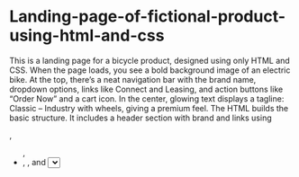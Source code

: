 # Landing-page-of-fictional-product-using-html-and-css
This is a landing page for a bicycle product, designed using only HTML and CSS.
When the page loads, you see a bold background image of an electric bike. At the top, there’s a neat navigation bar with the brand name, dropdown options, links like Connect and Leasing, and action buttons like “Order Now” and a cart icon. In the center, glowing text displays a tagline: Classic – Industry with wheels, giving a premium feel.
The HTML builds the basic structure. It includes a header section with brand and links using <div>, <ul>, <li>, <a>, and <select> elements. Below that, there’s a main section for the tagline using <p> and <h2>.
The CSS handles all the styling. It adds a background image, uses Flexbox for layout, and includes hover effects like color change and scaling. Gradient text effects and smooth transitions make the page look dynamic and modern.
here is the output :![Screenshot 2025-06-22 152928](https://github.com/user-attachments/assets/d75ac4d3-3863-4a18-a2bf-fe3a23fb2823)


